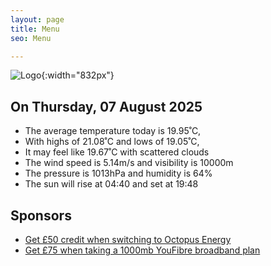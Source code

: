 ```yaml
---
layout: page
title: Menu
seo: Menu

---
```


![Logo](/images/logo.jpg){:width="832px"}

<!-- weather_marker starts -->
## On Thursday, 07 August 2025

- The average temperature today is 19.95˚C,
- With highs of 21.08˚C and lows of 19.05˚C,
- It may feel like 19.67˚C with scattered clouds
- The wind speed is 5.14m/s and visibility is 10000m
- The pressure is 1013hPa and humidity is 64%
- The sun will rise at 04:40 and set at 19:48

<!-- weather_marker ends -->

## Sponsors

- [Get £50 credit when switching to Octopus Energy](https://bit.ly/3oD1nnS)
- [Get £75 when taking a 1000mb YouFibre broadband plan](https://aklam.io/91zWhU?)
